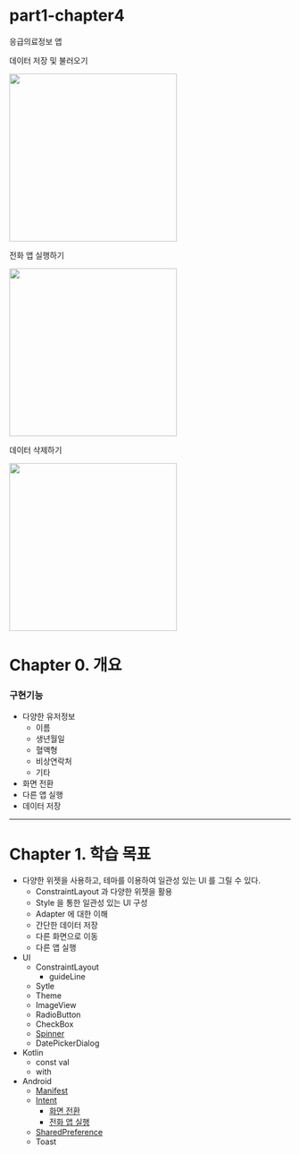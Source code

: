 # part1-chapter4
응급의료정보 앱

데이터 저장 및 불러오기

<img src="https://user-images.githubusercontent.com/24618293/197409325-89013c32-5221-41cc-a94a-bc8db9afa916.gif" width="300">

전화 앱 실행하기

<img src="https://user-images.githubusercontent.com/24618293/197409413-d9e5c63b-a931-49c2-8043-c463c13ac826.gif" width="300">

데이터 삭제하기

<img src="https://user-images.githubusercontent.com/24618293/197409416-b8a2bfd9-10b9-426b-aaa1-1558eb1fc7e3.gif" width="300">

# Chapter 0. 개요

### 구현기능

- 다양한 유저정보
    - 이름
    - 생년월일
    - 혈액형
    - 비상연락처
    - 기타
- 화면 전환
- 다른 앱 실행
- 데이터 저장

---

# Chapter 1. 학습 목표

- 다양한 위젯을 사용하고, 테마를 이용하여 일관성 있는 UI 를 그릴 수 있다.
    - ConstraintLayout 과 다양한 위젯을 활용
    - Style 을 통한 일관성 있는 UI 구성
    - Adapter 에 대한 이해
    - 간단한 데이터 저장
    - 다른 화면으로 이동
    - 다른 앱 실행
- UI
    - ConstraintLayout
        - guideLine
    - Sytle
    - Theme
    - ImageView
    - RadioButton
    - CheckBox
    - [Spinner](https://developer.android.com/guide/topics/ui/declaring-layout?hl=ko#AdapterViews)
    - DatePickerDialog
- Kotlin
    - const val
    - with
- Android
    - [Manifest](https://developer.android.com/guide/topics/manifest/manifest-intro)
    - [Intent](https://developer.android.com/guide/components/intents-filters?hl=ko)
        - [화면 전환](https://developer.android.com/training/basics/firstapp/starting-activity?hl=ko)
        - [전화 앱 실행](https://developer.android.com/guide/components/intents-common?hl=ko#DialPhone)
    - [SharedPreference](https://developer.android.com/training/data-storage/shared-preferences?hl=ko)
    - Toast
